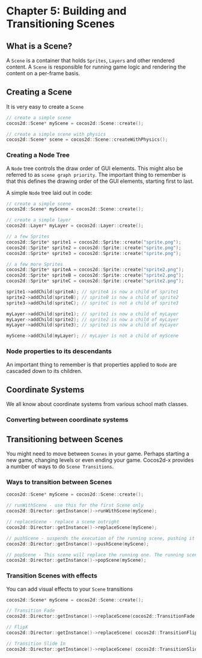 # Chapter 5: Building and Transitioning Scenes

## What is a Scene?
A `Scene` is a container that holds `Sprites`, `Layers` and other rendered content. A `Scene` is responsible for running game logic and rendering the content on a per-frame basis. 

## Creating a Scene
It is very easy to create a `Scene`
```cpp
// create a simple scene
cocos2d::Scene* myScene = cocos2d::Scene::create();

// create a simple scene with physics
cocos2d::Scene* scene = cocos2d::Scene::createWithPhysics();
```

### Creating a Node Tree
A `Node` tree controls the draw order of GUI elements. This might also be referred to as `scene graph priority`. The important thing to remember is that this defines the drawing order of the GUI elements, starting first to last.

A simple `Node` tree laid out in code:
```cpp
// create a simple scene
cocos2d::Scene* myScene = cocos2d::Scene::create();

// create a simple layer
cocos2d::Layer* myLayer = cocos2d::Layer::create();

// a few Sprites
cocos2d::Sprite* sprite1 = cocos2d::Sprite::create("sprite.png");
cocos2d::Sprite* sprite2 = cocos2d::Sprite::create("sprite.png");
cocos2d::Sprite* sprite3 = cocos2d::Sprite::create("sprite.png");

// a few more Sprites
cocos2d::Sprite* spriteA = cocos2d::Sprite::create("sprite2.png");
cocos2d::Sprite* spriteB = cocos2d::Sprite::create("sprite2.png");
cocos2d::Sprite* spriteC = cocos2d::Sprite::create("sprite2.png");

sprite1->addChild(spriteA); // spriteA is now a child of sprite1
sprite2->addChild(spriteB); // spriteB is now a child of sprite2
sprite3->addChild(spriteC); // spriteC is not a child of sprite3

myLayer->addChild(sprite1); // sprite1 is now a child of myLayer
myLayer->addChild(sprite2); // sprite2 is now a child of myLayer
myLayer->addChild(sprite3); // sprite3 is now a child of myLayer

myScene->addChild(myLayer); // myLayer is not a child of myScene
``` 
### Node properties to its descendants
An important thing to remember is that properties applied to `Node` are cascaded down to its children.     

## Coordinate Systems
We all know about coordinate systems from various school math classes. 
        
### Converting between coordinate systems
    
## Transitioning between Scenes
You might need to move between `Scenes` in your game. Perhaps starting a new game, changing levels or even ending your game. Cocos2d-x provides a number of ways to do `Scene Transitions`.

### Ways to transition between Scenes
```cpp
cocos2d::Scene* myScene = cocos2d::Scene::create();

// runWithScene - use this for the first Scene only
cocos2d::Director::getInstance()->runWithScene(myScene);

// replaceScene - replace a scene outright
cocos2d::Director::getInstance()->replaceScene(myScene);

// pushScene - suspends the execution of the running scene, pushing it on the stack of suspended scenes. Only call this if there is a running scene
cocos2d::Director::getInstance()->pushScene(myScene);

// popScene - This scene will replace the running one. The running scene will be deleted. Only call this if there is a running scene
cocos2d::Director::getInstance()->popScene(myScene);
```

### Transition Scenes with effects
You can add visual effects to your `Scene` transitions
```cpp
cocos2d::Scene* myScene = cocos2d::Scene::create();

// Transition Fade
cocos2d::Director::getInstance()->replaceScene(cocos2d::TransitionFade::create(0.5, myScene, cocos2d::Color3B(0,255,255)));

// FlipX
cocos2d::Director::getInstance()->replaceScene( cocos2d::TransitionFlipX::create(2, myScene));

// Transition Slide In
cocos2d::Director::getInstance()->replaceScene( cocos2d::TransitionSlideInT::create(1, myScene) );
```